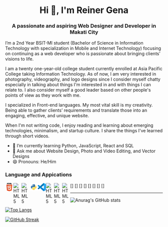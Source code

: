 

<h1 align="center">Hi 👋, I'm Reiner Gena</h1>
<h3 align="center">A passionate and aspiring Web Designer and Developer in Makati City</h3>

I’m a 2nd Year BSIT-MI student (Bachelor of Science in Information Technology with specialization in Mobile and Internet Technology) focusing on continuing as a web developer who is passionate about bringing clients’ visions to life. 

I am a twenty one-year-old college student currently enrolled at Asia Pacific College taking Information Technology. As of now, I am very interested in photography, videography, and logo designs since I consider myself chatty especially in talking about things I'm interested in and with things I can relate to. I also consider myself a good leader based on other people's points of view as they work with me.

I specialized in Front-end languages. My most vital skill is my creativity. Being able to gather clients’ requirements and translate those into an engaging, effective, and unique website.

When I'm not writing code, I enjoy reading and learning about emerging technologies, minimalism, and startup culture. I share the things I've learned through short videos.

* 🌱 I’m currently learning Python, JavaScript, React and SQL
* 💬 Ask me about Website Design,  Photo and Video Editing, and Vector Designs
* 😄 Pronouns: He/Him


### Language and Appications
[<img align="left" alt="HTML5" width="26px" src="https://raw.githubusercontent.com/github/explore/80688e429a7d4ef2fca1e82350fe8e3517d3494d/topics/html/html.png" />]
[<img align="left" alt="HTML5" width="26px" src="https://img.icons8.com/color/48/000000/css3.png"/>]
[<img align="left" alt="HTML5" width="26px" src="https://img.icons8.com/color/48/000000/java-coffee-cup-logo--v1.png"/>]
[<img align="left" alt="HTML5" width="26px" src="https://raw.githubusercontent.com/github/explore/80688e429a7d4ef2fca1e82350fe8e3517d3494d/topics/python/python.png" />]
[<img align="left" alt="HTML5" width="26px" src="https://raw.githubusercontent.com/github/explore/80688e429a7d4ef2fca1e82350fe8e3517d3494d/topics/visual-studio-code/visual-studio-code.png" />]
[<img align="left" alt="HTML5" width="26px" src="https://img.icons8.com/color/48/000000/adobe-photoshop--v1.png"/>]
[<img align="left" alt="HTML5" width="26px" src="https://user-images.githubusercontent.com/119903810/226182042-96e11e06-b97f-4d7c-b33c-bd242945ff09.png"/>]
[<img align="left" alt="HTML5" width="26px" src="https://img.icons8.com/officel/40/000000/java-eclipse.png"/>]

----------
  ![Anurag's GitHub stats](https://github-readme-stats.vercel.app/api?username=rtgenaapc&show_icons=true&theme=transparent)
  
  [![Top Langs](https://github-readme-stats.vercel.app/api/top-langs/?username=rtgenaapc&langs_count=8)](https://github.com/anuraghazra/github-readme-stats)
  
  [![GitHub Streak](http://github-readme-streak-stats.herokuapp.com?user=rtgenaapc&theme=dark)](https://git.io/streak-stats)

<!--
**rtgenaapc/ReinerGena** is a ✨ _special_ ✨ repository because its `README.md` (this file) appears on your GitHub profile.
